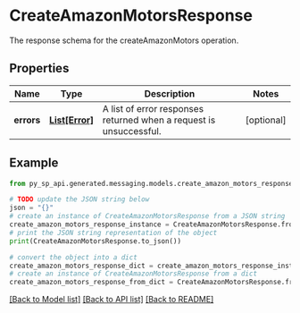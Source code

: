 # CreateAmazonMotorsResponse

The response schema for the createAmazonMotors operation.

## Properties

Name | Type | Description | Notes
------------ | ------------- | ------------- | -------------
**errors** | [**List[Error]**](Error.md) | A list of error responses returned when a request is unsuccessful. | [optional] 

## Example

```python
from py_sp_api.generated.messaging.models.create_amazon_motors_response import CreateAmazonMotorsResponse

# TODO update the JSON string below
json = "{}"
# create an instance of CreateAmazonMotorsResponse from a JSON string
create_amazon_motors_response_instance = CreateAmazonMotorsResponse.from_json(json)
# print the JSON string representation of the object
print(CreateAmazonMotorsResponse.to_json())

# convert the object into a dict
create_amazon_motors_response_dict = create_amazon_motors_response_instance.to_dict()
# create an instance of CreateAmazonMotorsResponse from a dict
create_amazon_motors_response_from_dict = CreateAmazonMotorsResponse.from_dict(create_amazon_motors_response_dict)
```
[[Back to Model list]](../README.md#documentation-for-models) [[Back to API list]](../README.md#documentation-for-api-endpoints) [[Back to README]](../README.md)


